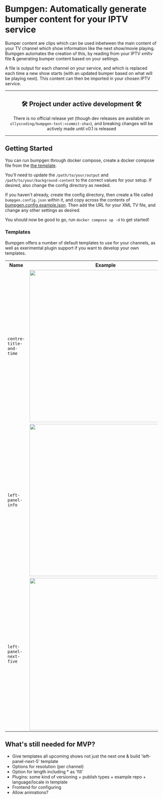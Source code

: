 # Bumpgen: Automatically generate bumper content for your IPTV service

Bumper content are clips which can be used inbetween the main content of your TV channel which show information like the next show/movie playing. Bumpgen automates the creation of this, by reading from your IPTV xmltv file & generating bumper content based on your settings.

A file is output for each channel on your service, and which is replaced each time a new show starts (with an updated bumper based on what will be playing next). This content can then be imported in your chosen IPTV service.

---

<h2 align=center>🛠️ Project under active development 🛠️</h2>
<p align=center>There is no official release yet (though dev releases are available on <code>ollyscoding/bumpgen-test:&lt;commit-sha&gt;</code>), and breaking changes will be actively made until v0.1 is released</p>

---

## Getting Started

You can run bumpgen through docker compose, create a docker compose file from the [the template](./docs/compose.yml).

You'll need to update the `/path/to/your/output` and `/path/to/your/background-content` to the correct values for your setup. If desired, also change the config directory as needed.

If you haven't already, create the config directory, then create a file called `bumpgen.config.json` within it, and copy across the contents of [bumpgen.config.example.json](./configs/bumpgen.config.example.json). Then add the URL for your XML TV file, and change any other settings as desired.

You should now be good to go, run `docker compose up -d` to get started!

### Templates

Bumpgen offers a number of default templates to use for your channels, as well as exerimental plugin support if you want to develop your own templates.

<table>
  <tr>
    <th>Name</th>
    <th>Example</th>
  </tr>
  <tr>
    <td><code>centre-title-and-time</code></td>
    <td><img src="./docs/screenshots/template_centre-title-and-time.png"  width=500px></td>
   </tr> 
   <tr>
      <td><code>left-panel-info</code></td>
      <td><img src="./docs/screenshots/template_left-panel-info.png"  width=500px></td>
  </td>
   <tr>
      <td><code>left-panel-next-five</code></td>
      <td><img src="./docs/screenshots/template_left-panel-next-five.png"  width=500px></td>
  </td>
  </tr>
</table>

## What's still needed for MVP?

- Give templates all upcoming shows not just the next one & build 'left-panel-next-5' template
- Options for resolution (per channel)
- Option for length including \* as 'fill'
- Plugins: some kind of versioning + publish types + example repo + language/locale in template
- Frontend for configuring
- Allow animations?
